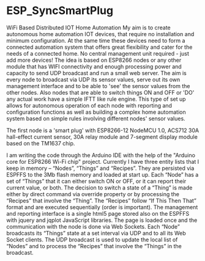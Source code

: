 # ESP_SyncSmartPlug
WiFi Based Distributed IOT Home Automation
My aim is to create autonomous home automation IOT devices, that require no installation and minimum configuration. At the same time these devices need to form a connected automation system that offers great flexibility and cater for the needs of a connected home. No central management unit required - just add more devices!
The idea is based on ESP8266 nodes or any other module that has WIFI connectivity and enough processing power and capacity to send UDP broadcast and run a small web server. The aim is every node to broadcast via UDP its sensor values, serve out its own management interface and to be able to 'see' the sensor values from the other nodes. Also nodes that are able to switch things ON and OFF or 'DO' any actual work have a simple IFTT like rule engine. This type of set up allows for autonomous operation of each node with reporting and configuration functions as well as building a complex home automation system based on simple rules involving different nodes' sensor values.

The first node is a 'smart plug' with ESP8266-12 NodeMCU 1.0, ACS712 30A hall-effect current sensor, 30A relay module and 7-segment display module based on the TM1637 chip.

I am writing the code through the Arduino IDE with the help of the "Arduino core for ESP8266 Wi-Fi chip" project. Currently I have three entity lists that I keep in memory – “Nodes”, “Things” and “Recipes”. They are persisted via ESPFFS to the 3Mb flash memory and loaded at start up. Each “Node” has a set of “Things” that it can either switch ON or OFF, or it can report their current value, or both. The decision to switch a state of a “Thing” is made either by direct command via override property or by processing the “Recipes” that involve the “Thing”. The “Recipes” follow “If This Then That” format and are executed sequentially (order is important). The management and reporting interface is a single html5 page stored also on the ESPFFS with jquery and jqplot JavaScript libraries. The page is loaded once and the communication with the node is done via Web Sockets. Each “Node” broadcasts its “Things” state at a set interval via UDP and to all its Web Socket clients. The UDP broadcast is used to update the local list of “Nodes” and to process the “Recipes” that involve the “Things” in the broadcast.
